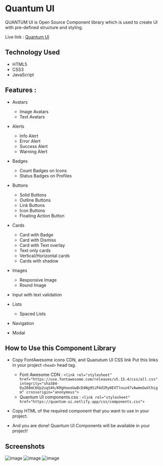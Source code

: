 # Quantum UI 

QUANTUM UI is Open Source Component library which is used to create UI with pre-defined structure and styling.

Live link : [Quantum UI](quantum-cl.netlify.app)

## Technology Used

-  HTML5
-  CSS3
-  JavaScript

## Features : 

- Avatars
  - Image Avatars
  - Text Avatars
  
- Alerts
  - Info Alert
  - Error Alert
  - Success Alert
  - Warning Alert
  
- Badges
    - Count Badges on Icons
    - Status Badges on Profiles

- Buttons 
  - Solid Buttons
  - Outline Buttons
  - Link Buttons
  - Icon Buttons
  - Floating Action Button

- Cards
  - Card with Badge
  - Card with Dismiss
  - Card with Text overlay
  - Text only cards
  - Vertical/Horizontal cards
  - Cards with shadow

- Images

  - Responsive Image
  - Round Image

- Input with text validation

- Lists

  - Spaced Lists
  
- Navigation

- Modal

## How to Use this Component Library

- Copy FontAwesome icons CDN, and Quanutum UI CSS link Put this links in your project `<head>` head tag.
  - Font Awesome CDN :
`<link rel="stylesheet" href="https://use.fontawesome.com/releases/v5.15.4/css/all.css"
        integrity="sha384-DyZ88mC6Up2uqS4h/KRgHuoeGwBcD4Ng9SiP4dIRy0EXTlnuz47vAwmeGwVChigm" crossorigin="anonymous">`
  - Quantum UI components.css :
`<link rel="stylesheet" 
                    href="https://quantum-ui.netlify.app/css/components.css">`

- Copy HTML of the required component that you want to use in your project.
- And you are done! Quantum UI Components will be available in your project! 

## Screenshots
![image](https://user-images.githubusercontent.com/81930207/154870060-2ef8edf5-7bc4-4a9c-bb7f-eb225538027e.png)
![image](https://user-images.githubusercontent.com/81930207/154870223-445a325b-b9f9-46be-a165-1bd8816d1397.png)
![image](https://user-images.githubusercontent.com/81930207/154870255-b8fa5c59-0cee-4e02-8ada-5edaa8866039.png)



